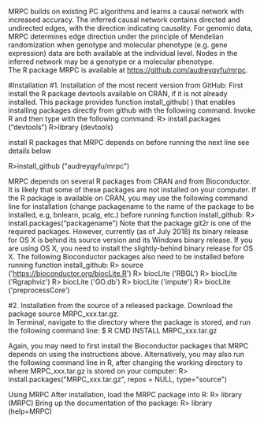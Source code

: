 MRPC builds on existing PC algorithms and learns a causal network with increased accuracy.  The inferred causal network contains directed and undirected edges, with the direction indicating causality.  For genomic data, MRPC determines edge direction under the principle of Mendelian randomization when genotype and molecular phenotype (e.g. gene expression) data are both available at the individual level.  Nodes in the inferred network may be a genotype or a molecular phenotype.  
The R package MRPC is available at https://github.com/audreyqyfu/mrpc. 

#Installation
#1. Installation of the most recent version from GitHub:
First install the R package devtools available on CRAN, if it is not already installed. This package provides function install_github( ) that enables installing packages directly from github with the following command.
Invoke R and then type with the following command:
R> install.packages (“devtools”)
R>library (devtools)

install R packages that MRPC depends on before running the next line 
see details below

R>install_github ("audreyqyfu/mrpc")

MRPC depends on several R packages from CRAN and from Bioconductor.  It is likely that some of these packages are not installed on your computer.  If the R package is available on CRAN, you may use the following command line for installation (change packagename to the name of the package to be installed, e.g, bnlearn, pcalg, etc.) before running function install_github:
R> install.packages(“packagename”)
Note that the package git2r is one of the required packages.  However, currently (as of July 2018) its binary release for OS X is behind its source version and its Windows binary release.  If you are using OS X, you need to install the slightly-behind binary release for OS X.
The following Bioconductor packages also need to be installed before running function install_github:
R> source ('https://bioconductor.org/biocLite.R')
R> biocLite ('RBGL')
R> biocLite ('Rgraphviz')
R> biocLite ('GO.db')
R> biocLite ('impute')
R> biocLite ('preprocessCore')

#2. Installation from the source of a released package.
Download the package source MRPC_xxx.tar.gz.  
In Terminal, navigate to the directory where the package is stored, and run the following command line:
$ R CMD INSTALL MRPC_xxx.tar.gz

Again, you may need to first install the Bioconductor packages that MRPC depends on using the instructions above.
Alternatively, you may also run the following command line in R, after changing the working directory to where MRPC_xxx.tar.gz is stored on your computer:
R> install.packages("MRPC_xxx.tar.gz", repos = NULL, type="source")

Using MRPC
After installation, load the MRPC package into R:
R> library (MRPC)
Bring up the documentation of the package:
R> library (help=MRPC)



